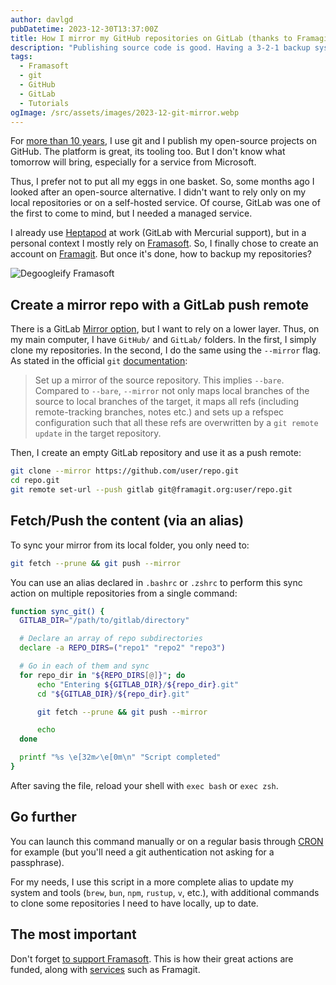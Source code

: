 ```yaml
---
author: davlgd
pubDatetime: 2023-12-30T13:37:00Z
title: How I mirror my GitHub repositories on GitLab (thanks to Framagit)
description: "Publishing source code is good. Having a 3-2-1 backup system is better"
tags:
  - Framasoft
  - git
  - GitHub
  - GitLab
  - Tutorials
ogImage: /src/assets/images/2023-12-git-mirror.webp
---
```


For [more than 10 years](https://github.com/davlgd?tab=overview&from=2011-10-01&to=2011-10-31), I use git and I publish my open-source projects on GitHub. The platform is great, its tooling too. But I don't know what tomorrow will bring, especially for a service from Microsoft.

Thus, I prefer not to put all my eggs in one basket. So, some months ago I looked after an open-source alternative. I didn't want to rely only on my local repositories or on a self-hosted service. Of course, GitLab was one of the first to come to mind, but I needed a managed service.

I already use [Heptapod](https://heptapod.net/) at work (GitLab with Mercurial support), but in a personal context I mostly rely on [Framasoft](https://degooglisons-internet.org/en/). So, I finally chose to create an account on [Framagit](https://framagit.org). But once it's done, how to backup my repositories?

![Degoogleify Framasoft](@assets/images/2023-12-degoogleify-framasot.webp)

## Create a mirror repo with a GitLab push remote

There is a GitLab [Mirror option](https://docs.gitlab.com/ee/user/project/repository/mirror/), but I want to rely on a lower layer. Thus, on my main computer, I have `GitHub/` and `GitLab/` folders. In the first, I simply clone my repositories. In the second, I do the same using the `--mirror` flag. As stated in the official `git` [documentation](https://git-scm.com/docs/git-clone#Documentation/git-clone.txt---mirror):

> Set up a mirror of the source repository. This implies `--bare`. Compared to `--bare`, `--mirror` not only maps local branches of the source to local branches of the target, it maps all refs (including remote-tracking branches, notes etc.) and sets up a refspec configuration such that all these refs are overwritten by a `git remote update` in the target repository.

Then, I create an empty GitLab repository and use it as a push remote:

```bash
git clone --mirror https://github.com/user/repo.git
cd repo.git
git remote set-url --push gitlab git@framagit.org:user/repo.git
```

## Fetch/Push the content (via an alias)

To sync your mirror from its local folder, you only need to:

```bash
git fetch --prune && git push --mirror
```

You can use an alias declared in `.bashrc` or `.zshrc` to perform this sync action on multiple repositories from a single command:

```bash
function sync_git() {
  GITLAB_DIR="/path/to/gitlab/directory"

  # Declare an array of repo subdirectories
  declare -a REPO_DIRS=("repo1" "repo2" "repo3")

  # Go in each of them and sync
  for repo_dir in "${REPO_DIRS[@]}"; do
      echo "Entering ${GITLAB_DIR}/${repo_dir}.git"
      cd "${GITLAB_DIR}/${repo_dir}.git"

      git fetch --prune && git push --mirror

      echo
  done

  printf "%s \e[32m✓\e[0m\n" "Script completed"
}
```

After saving the file, reload your shell with `exec bash` or `exec zsh`.

## Go further

You can launch this command manually or on a regular basis through [CRON](https://fr.wikipedia.org/wiki/Cron) for example (but you'll need a git authentication not asking for a passphrase).

For my needs, I use this script in a more complete alias to update my system and tools (`brew`, `bun`, `npm`, `rustup`, `v`, etc.), with additional commands to clone some repositories I need to have locally, up to date.

## The most important

Don't forget [to support Framasoft](https://framasoft.org/fr/#support). This is how their great actions are funded, along with [services](https://degooglisons-internet.org/en/) such as Framagit.
